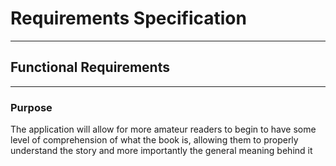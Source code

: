 # Requirements Specification

---

## Functional Requirements

---

### Purpose

The application will allow for more amateur readers to begin to have some level of comprehension of what the book is, allowing them to properly understand the story and more importantly the general meaning behind it
